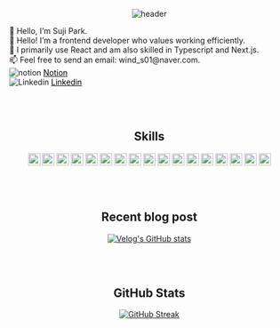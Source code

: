 <div align=center>

<!-- 상단 이미지 -->
![header](https://capsule-render.vercel.app/api?type=venom&color=auto&height=200&&fontSize=60&text=FE%20Dev%20|%20Suji%20Park)
<br/>

<!-- Introduce -->
<div style="text-align: left !important;">
👋 Hello, I’m Suji Park. <br>  
👀 Hello! I’m a frontend developer who values working efficiently. <br>
🌱 I primarily use React and am also skilled in Typescript and Next.js. <br>
📫 Feel free to send an email: wind_s01@naver.com. <br>    
<img src="https://upload.wikimedia.org/wikipedia/commons/thumb/e/e9/Notion-logo.svg/15px-Notion-logo.svg.png" alt="notion"> 
<a href="https://sujipark-fe.notion.site/Work-efa337eef66a4f6c981212d5573ce5cf?pvs=74" style="color: #000000;">Notion</a> <br>  <img src="https://upload.wikimedia.org/wikipedia/commons/thumb/8/81/LinkedIn_icon.svg/15px-LinkedIn_icon.svg.png" alt="Linkedin"> <a href="https://sujipark-fe.notion.site/Work-efa337eef66a4f6c981212d5573ce5cf?pvs=74" style="color: #000000;">Linkedin</a> <br>
</div>

<br/><br/>

## Skills

<img src="https://ziadoua.github.io/m3-Markdown-Badges/badges/React/react2.svg" alt="React" height="22">
<img src="https://ziadoua.github.io/m3-Markdown-Badges/badges/Vue/vue2.svg" alt="Vue" height="22">
<img src="https://ziadoua.github.io/m3-Markdown-Badges/badges/TypeScript/typescript2.svg" alt="TS" height="22">
<img src="https://ziadoua.github.io/m3-Markdown-Badges/badges/Javascript/javascript3.svg" alt="JS" height="22">
<img src="https://ziadoua.github.io/m3-Markdown-Badges/badges/NextJS/nextjs1.svg" alt="Nextjs" height="22">
<img src="https://ziadoua.github.io/m3-Markdown-Badges/badges/HTML/html2.svg" alt="HTML5" height="22">
<img src="https://ziadoua.github.io/m3-Markdown-Badges/badges/CSS/css2.svg" alt="css3" height="22">
<img src="https://ziadoua.github.io/m3-Markdown-Badges/badges/Sass/sass2.svg" alt="sass" height="22">
<img src="https://ziadoua.github.io/m3-Markdown-Badges/badges/TailwindCSS/tailwindcss3.svg" alt="tailwind css" height="22">
<img src="https://ziadoua.github.io/m3-Markdown-Badges/badges/styled-components/styled-components3.svg" alt="styled-components" height="22">
<img src="https://ziadoua.github.io/m3-Markdown-Badges/badges/ViteJS/vitejs2.svg" alt="Vite" height="22">
<img src="https://ziadoua.github.io/m3-Markdown-Badges/badges/Vercel/vercel2.svg" alt="Vercel" height="22">
<img src="https://ziadoua.github.io/m3-Markdown-Badges/badges/Axios/axios3.svg" alt="Axios" height="22">
<img src="https://ziadoua.github.io/m3-Markdown-Badges/badges/React/react2.svg" alt="React" height="22">
<img src="https://ziadoua.github.io/m3-Markdown-Badges/badges/React/react2.svg" alt="React" height="22">
<img src="https://camo.githubusercontent.com/eca0f08fb38974c51aecbb77bdd6ad7127deef8fc9e64b323d50280c9ecc5265/68747470733a2f2f696d672e736869656c64732e696f2f62616467652f7a757374616e642d2532333230323332612e7376673f7374796c653d666f722d7468652d6261646765266c6f676f3d7265616374266c6f676f436f6c6f723d253233363144414642" alt="Zustand" height="22">
<img src="https://img.shields.io/badge/-Storybook-FF4785?style=for-the-badge&logo=storybook&logoColor=white" alt="Storybook" height="22">


<br/><br/>

<!-- 최신 벨로그 글 가져오기 -->
## Recent blog post
[![Velog's GitHub stats](https://velog-readme-stats.vercel.app/api?name=suji5358)](https://velog.io/@suji5358)


<br/><br/>

<!-- 깃헙 스탯 -->
## GitHub Stats
[![GitHub Streak](https://streak-stats.demolab.com?user=charmmming7)](https://git.io/streak-stats)
<!-- 
![Suji's GitHub stats](https://github-readme-stats.vercel.app/api?username=charmmming7&theme=dark&show_icons=true)
[![Readme Card](https://github-readme-stats.vercel.app/api/pin/?username=charmmming7&repo=github-readme-stats)](https://github.com/charmmming7/github-readme-stats)
-->

</div>
